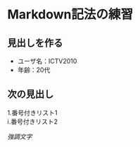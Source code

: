 # Markdown記法の練習
## 見出しを作る

- ユーザ名：ICTV2010
- 年齢：20代

## 次の見出し

1.番号付きリスト1  
        ⅰ.番号付きリスト2

*強調文字*

